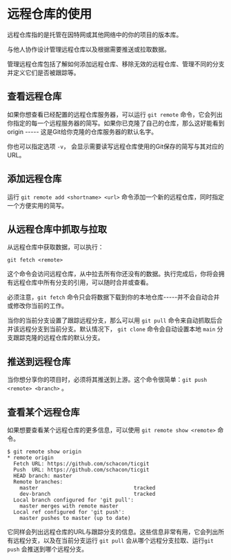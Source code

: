 # 远程仓库的使用

远程仓库指的是托管在因特网或其他网络中的你的项目的版本库。

与他人协作设计管理远程仓库以及根据需要推送或拉取数据。

管理远程仓库包括了解如何添加远程仓库、移除无效的远程仓库、管理不同的分支并定义它们是否被跟踪等。

## 查看远程仓库

如果你想查看已经配置的远程仓库服务器，可以运行 ```git remote``` 命令，它会列出你指定的每一个远程服务器的简写。如果你已克隆了自己的仓库，那么这好能看到origin ----- 这是Git给你克隆的仓库服务器的默认名字。

你也可以指定选项 ```-v```， 会显示需要读写远程仓库使用的Git保存的简写与其对应的URL。

## 添加远程仓库

运行 ```git remote add <shortname> <url>``` 命令添加一个新的远程仓库，同时指定一个方便实用的简写。

## 从远程仓库中抓取与拉取

从远程仓库中获取数据，可以执行：

```
git fetch <remote>
```

这个命令会访问远程仓库，从中拉去所有你还没有的数据。执行完成后，你将会拥有远程仓库中所有分支的引用，可以随时合并或查看。

必须注意，```git fetch``` 命令只会将数据下载到你的本地仓库-----并不会自动合并或修改你当前的工作。

当你的当前分支设置了跟踪远程分支，那么可以用 ```git pull``` 命令来自动抓取后合并该远程分支到当前分支。默认情况下， ```git clone``` 命令会自动设置本地 ```main``` 分支跟踪克隆的远程仓库的默认分支。

## 推送到远程仓库

当你想分享你的项目时，必须将其推送到上游。这个命令很简单：```git push <remote> <branch>``` 。

## 查看某个远程仓库

如果想要查看某个远程仓库的更多信息，可以使用 ```git remote show <remote>``` 命令。

```
$ git remote show origin
* remote origin
  Fetch URL: https://github.com/schacon/ticgit
  Push  URL: https://github.com/schacon/ticgit
  HEAD branch: master
  Remote branches:
    master                               tracked
    dev-branch                           tracked
  Local branch configured for 'git pull':
    master merges with remote master
  Local ref configured for 'git push':
    master pushes to master (up to date)
```

它同样会列出远程仓库的URL与跟踪分支的信息。这些信息非常有用，它会列出所有远程分支，以及在当前分支运行 ```git pull``` 会从哪个远程分支拉取、运行```git push``` 会推送到哪个远程分支。

